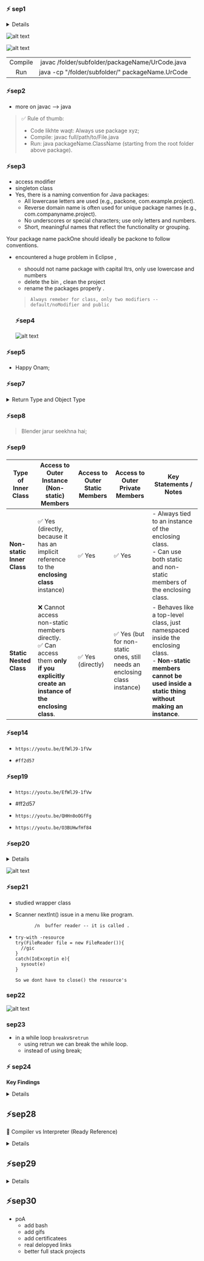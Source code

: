### ⚡ sep1

<details>

Reference type (left side)  
`Shape xx = ... ;`  
→ yahan Shape sirf ek reference type hai. Matlab compiler dekhega ki tum iss variable se Shape class/Interface ke andar declare kiye gaye methods hi call kar sakte ho.  

Object type (right side)   

new Circle(cx101, 5);  
 
- yahan constructor call ho raha hai Circle ka. Iska Shape se direct lena-dena nahi hota, kyunki constructor subclass mein hi defined hota hai.   

Tumhari line ko tod ke samjhte hain:   
`Shape xx = new Circle(cx101, 5);`  

Step 1: new Circle(cx101, 5)  
- Ye call karega Circle class ka constructor (agar tumne banaya hai).  
Example:  
```java

class Circle extends Shape {
    String name;
    int radius;

    Circle(String name, int radius) {
        this.name = name;
        this.radius = radius;
    }
}

```

Matlab compiler pehle check karega ki Circle class me aisa constructor exist karta hai ya nahi.  

Step 2: Shape xx = (that Circle object)  
- Ab wo Circle ka object ban gaya hai, lekin tum uska reference ek Shape type variable me store kar rahe ho.
Ye upcasting hai → subclass object ko superclass reference me daalna. Ye hamesha legal hai (agar inheritance relation hai).

Tumhara doubt:  

👉 "Shape class mei tou Circle constructor hoga nahi jo ye line handle kr sake??"  

Bilkul sahi pakda! ✅  

- Shape me Circle ka constructor hona zaroori nahi hai.  

- Circle ka constructor sirf Circle ke andar hi hota hai, wahi call hota hai.

Shape xx ka matlab sirf ye hai ki:  

- Tum xx se sirf wo methods call kar sakte ho jo Shape me declare hain.  

- Tum Circle-specific methods (jo Shape me nahi hain) directly xx se call nahi kar paoge.

Example full code:
```java
class Shape {
    void draw() {
        System.out.println("Drawing shape...");
    }
}

class Circle extends Shape {
    String name;
    int radius;

    Circle(String name, int radius) {
        this.name = name;
        this.radius = radius;
    }

    void draw() {
        System.out.println("Drawing circle " + name + " with radius " + radius);
    }

    void circleOnlyMethod() {
        System.out.println("This is only in Circle");
    }
}

public class Demo {
    public static void main(String[] args) {
        Shape s = new Circle("cx101", 5);

        s.draw();              // ✅ Allowed (declared in Shape, overridden in Circle)
        // s.circleOnlyMethod(); // ❌ Not allowed (Shape doesn't know this method)
    }
}


Output:

Drawing circle cx101 with radius 5

```

👉 So short answer:  

>new Circle(cx101, 5) → Circle ka constructor chal raha hai.  

>hape xx → reference type restrict karta hai ki tum Shape ke declared methods hi call kar pao.

>Constructor hamesha subclass me hi hota hai, superclass me nahi.
</details>

![alt text](image.png)

![alt text](image-1.png)

|||
|:---:|:---:|
|Compile|javac /folder/subfolder/packageName/UrCode.java|
|Run|java -cp  "/folder/subfolder/" packageName.UrCode|

### ⚡sep2

- more on javac --> java
>✅ Rule of thumb:    
>- Code likhte waqt: Always use package xyz;
>- Compile: javac full/path/to/File.java
>- Run: java packageName.ClassName (starting from the root folder above package).

### ⚡sep3

- access modifier 
- singleton class
- Yes, there is a naming convention for Java packages:  
    - All lowercase letters are used (e.g., packone, com.example.project).
    - Reverse domain name is often used for unique package names (e.g., com.companyname.project).
    - No underscores or special characters; use only letters and numbers.
    - Short, meaningful names that reflect the functionality or grouping.  

Your package name packOne should ideally be packone to follow conventions.

- encountered a huge problem in Eclipse ,
  - shoould not name package with capital ltrs, only use lowercase and numbers
  - delete the bin , clean the project 
  - rename the packages properly .

  >`Always remeber for class, only two modifiers -- default/noModifier and public`


  ### ⚡sep4

  ![alt text](image-2.png)  
 




### ⚡sep5

- Happy Onam;

### ⚡sep7
<details>
<summary>Return Type and Object Type</summary>

Yes, you are correct!

In Java, the statement:

````java
ReturnType instance = new ObjectType();
````

means that `ObjectType` must be the same as `ReturnType` or a subclass (or implementation, if `ReturnType` is an interface) of `ReturnType`.  
- If `ObjectType` is **not** a subclass or does **not** implement `ReturnType`, you will get a compile-time error:  
`incompatible types: ObjectType cannot be converted to ReturnType`

This is the basis of **polymorphism** in Java.  
- The reference type (`ReturnType`) decides what methods/fields are accessible.
- The actual object type (`ObjectType`) decides which overridden methods run at runtime.

**Example:**

````java
Animal a = new Dog(); // Dog extends Animal -- OK
Animal a = new String(); // ❌ Error: String is not a subclass of Animal
````

So yes, your understanding is correct!
</details>


### ⚡sep8

>Blender jarur seekhna hai;

### ⚡sep9

| **Type of Inner Class**    | **Access to Outer Instance (Non-static) Members**                                                                                       | **Access to Outer Static Members** | **Access to Outer Private Members**                                      | **Key Statements / Notes**                                                                                                                                                 |
| -------------------------- | --------------------------------------------------------------------------------------------------------------------------------------- | ---------------------------------- | ------------------------------------------------------------------------ | -------------------------------------------------------------------------------------------------------------------------------------------------------------------------- |
| **Non-static Inner Class** | ✅ Yes (directly, because it has an implicit reference to the **enclosing class** instance)                                              | ✅ Yes                              | ✅ Yes                                                                    | - Always tied to an instance of the enclosing class.<br>- Can use both static and non-static members of the enclosing class.                                               |
| **Static Nested Class**    | ❌ Cannot access non-static members directly.<br>✅ Can access them **only if you explicitly create an instance of the enclosing class**. | ✅ Yes (directly)                   | ✅ Yes (but for non-static ones, still needs an enclosing class instance) | - Behaves like a top-level class, just namespaced inside the enclosing class.<br>- **Non-static members cannot be used inside a static thing without making an instance**. |


### ⚡sep14

- `https://youtu.be/EfWlJ9-1fVw`

- `#ff2d57`

### ⚡sep19

- `https://youtu.be/EfWlJ9-1fVw`

- #ff2d57

- `https://youtu.be/QHHn0oOGfFg`

- `https://youtu.be/O3BUHwfHf84`

### ⚡sep20

<details>

Skip to content
Chat history

You said:
package errorhandling;

import java.util.Arrays;

public class ErrorStack {

	public static void main(String[] args) {
		
//		level3();
		
		try {
			level1();
		}
		catch(Exception e) {
			System.out.println(e.toString());
		}	
		

	}
	
	
	static void level1() {
		level2();
	}
	static void level2() {
		level3();
	}
	
	static void level3() {
		int[] array = new int[5];
		array[4] = 55;
//		System.out.println(array[4]+" "+array[0]+" "+array[2]);
		System.out.println(Arrays.toString(array));
		System.out.println(array[5]);
	}

}

ye example kyu sekkhaty hian 

samjh aa raha ki level1 ka code ultimatley level3 ko run karyga 


what thy wan tot teach in this example ??
ChatGPT said:
Good question 👍

Tum bilkul sahi samajh rahe ho ki level1() → level2() → level3() call hoti hai, aur ultimately level3() mein jo error hoga, woh propagate hoke main() ke try-catch block mein handle hoga.

Yeh example tumhe basically Exception Propagation aur Stack Trace ka flow sikhata hai.

Breakdown:
Method chaining (nested calls)

main() → level1() → level2() → level3()
Yeh intentionally aise banaya gaya hai taake dikhaya ja sake ki agar koi error neeche waale method mein aata hai (yani level3()), toh woh directly sirf wahin handle nahi hota, balki call chain ke through propagate hota hai jab tak koi try-catch use na kare.

Error generation

array[5] access karte waqt ArrayIndexOutOfBoundsException aayega, kyunki array size 5 hai (last index 4 hota hai).
Matlab deliberately error daala gaya hai taake exception throw ho.

Error handling

main() mein try-catch hai, isiliye exception wahan catch hoga aur System.out.println(e.toString()); print karega.
Agar try-catch hata dete, toh program crash ho jata aur pura stack trace dikhta.

What the teacher wants to show

Exception kaise throw hote hain ek method se dusre method tak.

Exception ko kahaan handle karna chahiye (jis level pe tum decide karo).

Agar exception handle na karo, toh stack trace kaisa dikhta hai (line numbers ke saath).

Samjhne wali baat:
Tumne dekha: error level3() mein hai, lekin handle main() mein kiya gaya.

Matlab, tum apne program mein decide kar sakte ho ki exception ko turant handle karna hai ya upper-level method tak propagate hone dena hai.

👉 So short me:
Yeh example tumhe Exception Propagation aur Stack Trace samjhata hai — error neeche waali method se aata hai aur chain ke through upar tak jata hai jab tak usko pakda (catch) na jaaye.

Chaho toh main tumhare liye ek stack-trace ka output bhi explain kardu line by line, taake aur clear ho jaye?

You said:
what if agr mei tyr catch keval level3 mei rakh deta  ?
ChatGPT said:
Acha sawaal 👌

Agar tum try-catch sirf level3() mein daal do, toh exception wahin catch ho jaayega aur upar propagate nahi hoga.

Example:
static void level3() {
    try {
        int[] array = new int[5];
        array[4] = 55;
        System.out.println(Arrays.toString(array));
        System.out.println(array[5]);  // yaha error aayega
    }
    catch (Exception e) {
        System.out.println("Caught in level3: " + e.toString());
    }
}
Ab flow kya hoga:
level3() mein jab array[5] access karoge → ArrayIndexOutOfBoundsException throw hoga.

Kyunki try-catch level3 ke andar hi hai, woh turant catch ho jaayega.

Exception upar (level2, level1, main) tak propagate nahi hoga.

Output kuch aisa hoga:

[0, 0, 0, 0, 55]
Caught in level3: java.lang.ArrayIndexOutOfBoundsException: Index 5 out of bounds for length 5
Difference (main vs level3 me catch karna)
Catch in main() → Tumko dikhata hai propagation aur stack trace. Useful when tum central location pe exceptions handle karna chahte ho.

Catch in level3() → Exception wahin handle ho jaata hai, upar methods ko pata bhi nahi chalta. Useful jab tumhe local fix / custom handling karni ho.

👉 So basically:

Agar tum level3 mein catch karte ho, toh woh error wahi consume ho jaata hai.

Agar tum catch sirf main() mein karte ho, toh tumko full propagation ka behaviour samajhne ko milta hai.

Kya tum chahte ho main ek diagram banake stack propagation vs local handling dono scenarios side-by-side samjhaun?

You said:
aacah what if i apply throws Exception in the main method itself will it catcha nay error??
ChatGPT said:
Bahut badiya 👏 — yeh ek subtle point hai jo confuse karta hai.

👉 throws Exception aur try-catch alag cheezein hain.

1. Agar main me throws Exception likho:
public static void main(String[] args) throws Exception {
    level1();
}
Ab tumne bola: "main bhi exception ko handle nahi karega, balki woh bhi exception ko aage throw karega."

Lekin program ke upar aur koi method nahi hota (kyunki JVM main() se start karti hai).

Matlab agar exception aata hai, woh JVM tak propagate ho jaata hai.

Result: Program crash ho jaayega, aur JVM ek stack trace print karegi.

2. Agar main me try-catch likho:
public static void main(String[] args) {
    try {
        level1();
    } catch (Exception e) {
        System.out.println("Caught in main: " + e);
    }
}
Yaha exception catch ho jaata hai.

Program gracefully error handle karta hai.

3. Conclusion:
throws Exception = "mai handle nahi karunga, aage bhej do."

try-catch = "mai khud handle karunga."

main() ke case me, agar sirf throws likh diya, toh koi aur method upar nahi hota, isiliye error JVM ko propagate hota hai aur woh stack trace dikha kar program band kar deta hai.

⚡ Simple rule yaad rakho:

throws sirf bola jaata hai → "responsibility mujhe nahi leni."

try-catch bola jaata hai → "responsibility yahi par le li gayi."

Chaho toh main tumhe ek side-by-side output dikhaun:

ek case me throws Exception in main,

aur ek case me try-catch in main?

You said:
lekin file not found valy case mei tou lekhty hain ?
ChatGPT said:
Haan 👌 bilkul sahi observe kiya tumne.

Jab hum File handling (ya I/O operations) karte hain, toh aksar main ke signature me aisa likha hota hai:

public static void main(String[] args) throws IOException {
    FileReader fr = new FileReader("abc.txt");
    int ch = fr.read();
    System.out.println((char) ch);
    fr.close();
}
❓ Kyun likhte hain throws IOException yahaan?
Checked vs Unchecked Exceptions

ArrayIndexOutOfBoundsException (tumhare example ka error) ek unchecked exception hai → JVM enforce nahi karti ke tum usse handle karo.

IOException / FileNotFoundException ek checked exception hai → Compiler tumhe force karta hai ki ya toh:

try-catch use karke handle karo,

ya method signature me throws likhkar bol do “mai handle nahi kar raha, agle ko handle karna hoga.”

Matlab, bina throws IOException ya try-catch ke code compile hi nahi hoga.

In main method

Jab hum practice / short programs likhte hain, toh aksar main() me throws Exception likh dete hain taake baar-baar try-catch na likhna pade.

Iska matlab hota hai: agar exception aaya toh JVM usse catch karegi aur stack trace print karegi.

✅ Ye shortcut hai, lekin production code me best practice hai ke tum khud try-catch karo aur user ko friendly message do.

⚡ Compare karte hain:
Case 1: throws IOException

public static void main(String[] args) throws IOException {
    FileReader fr = new FileReader("abc.txt"); // file missing
}
👉 Agar file nahi mili, program crash hoga aur JVM bolegi:

Exception in thread "main" java.io.FileNotFoundException: abc.txt (The system cannot find the file specified)
Case 2: try-catch

public static void main(String[] args) {
    try {
        FileReader fr = new FileReader("abc.txt");
    } catch (IOException e) {
        System.out.println("File not found! Please check the filename.");
    }
}
👉 Yaha program crash nahi karega, aur tum apna custom message de sakte ho.

📝 Summary:
Checked exception (e.g. IOException) → compiler tumhe force karega ki handle karo ya declare karo.

Unchecked exception (e.g. ArrayIndexOutOfBoundsException) → compiler force nahi karega, tumhari marzi hai.

main() me throws likhne ka matlab hai: “agar exception aaya toh JVM handle kare (stack trace print karke program terminate kar de).”

👉 Ab bolo: tumhe mai ek table bana kar dikhaun Checked vs Unchecked exceptions ka, taake crystal clear ho jaaye?

You said:
public static void main(String[] args) throws Exception{ 
    FileReader fr = new FileReader("abc.txt"); // file missing

if file not found throw new Exception(file not found)  
}

aisaa nahi kr sakta ??
ChatGPT said:
Aha 👌 tumne ek interesting cheez poochi — bilkul kar sakte ho, lekin thoda samajhna zaroori hai.

1. Tumhara code idea:
public static void main(String[] args) throws Exception {
    FileReader fr = new FileReader("abc.txt"); // file missing
    // if file not found throw new Exception("file not found");
}
Yaha tum manually throw new Exception(...) likhna chahte ho.
Par dhyaan do — FileReader constructor khud hi FileNotFoundException throw karta hai (jo ek subclass hai IOException ka, aur ye ek checked exception hai).
Iska matlab: agar file missing hai, woh automatic exception throw karega — tumhe manually throw likhne ki zaroorat nahi.

2. Lekin agar tum chaho to wrap kar sakte ho
Tum catch karke apna custom exception throw kar sakte ho:

import java.io.*;

public class Main {
    public static void main(String[] args) throws Exception {
        try {
            FileReader fr = new FileReader("abc.txt");
        } catch (FileNotFoundException e) {
            throw new Exception("Custom: File not found!");
        }
    }
}
👉 Ab agar file nahi mili, tumhara custom Exception throw hoga, na ki original FileNotFoundException.

3. Best practice
Java developers normally aisa karte hain:

Agar tumhe sirf inform karna hai user ko → try-catch and print message.

Agar tum apna custom error type banana chahte ho → apna CustomFileNotFoundException class banao aur throw karo.

Example:

class CustomFileNotFoundException extends Exception {
    public CustomFileNotFoundException(String msg) {
        super(msg);
    }
}

public class Main {
    public static void main(String[] args) throws CustomFileNotFoundException {
        try {
            FileReader fr = new FileReader("abc.txt");
        } catch (FileNotFoundException e) {
            throw new CustomFileNotFoundException("abc.txt missing, please provide correct file.");
        }
    }
}
🔑 Summary
Tum directly throw new Exception(...) kar sakte ho, lekin wo usually tab hota hai jab tum apna custom error message ya custom exception dena chahte ho.

Agar tum FileReader use kar rahe ho, toh woh khud hi FileNotFoundException throw karega.

Best practice hai checked exception ko ya toh handle karo (try-catch), ya apna custom exception wrap karke throw karo.

👉 Kya tum chahte ho mai ek comparison output dikhaun:

Normal FileNotFoundException

Custom throw new Exception("file not found")

Apna custom exception class?

You said:
summaries all and make a md file 
ChatGPT said:
I’ve created a Markdown file that summarizes everything we discussed.
You can download it here: java_exceptions_summary.md ✅ 



No file chosenNo file chosen
ChatGPT can make mistakes. Check important info. See Cookie Preferences.



</details>

![alt text](image-3.png)

### ⚡sep21
- studied wrapper class
- Scanner nextInt() issue in a menu like program.   
            
             /n  buffer reader -- it is called .

-     try-with -resource
      try(FileReader file = new FileReader()){
        //gic
      }
      catch(IoExceptin e){
        sysout(e)
      }

      So we dont have to close() the resource's


### sep22
![alt text](image-4.png)

### sep23

- in a while loop `break`vs`retrun`
   - using retrun we can break the while loop.
   - instead of using break;

### ⚡ sep24
 **Key Findings**
<details>
### 1. **condition ke ander dual pupose method chala sakte hain** 

      if(f.createNewFile())
      //not only this ,creates a file but also returns boolean true/false
    
### 2. 👉 f.createNewFile() ek method (instruction) hai jo run hota hai aur ek boolean value return karta hai.  

    Phir us boolean return value ko aap if condition ke andar use karte ho.

### 3. Method jo boolean return kare  
   Hum ek method banate hain jo check kare ki number even hai ya nahi:

    ```java
    public class CheckDemo {

        // method that returns true/false
        static boolean isEven(int x) {
            return x % 2 == 0;   // agar even hai -> true, warna false
        }

        public static void main(String[] args) {
            int number = 7;

            if (isEven(number)) {   // yaha method call ho raha hai
                System.out.println(number + " is Even");
            } else {
                System.out.println(number + " is Odd");
            }
        }
    }
    ```
    ek method call sirf true/false return karne ke alawa koi extra kaam (**side-effect**) bhi kar sakta hai.
    Haan, bilkul kar sakta hai ✅

### 4. createNewFile() method Java ke File class (java.io.File) ke andar likha hai.

Lekin ye method khud andar se operating system ko system call bhejta hai (native code), isliye iska pura implementation tumhe pure Java me nahi milega.
```java
Simplified version (jaisa roughly hota hai):
public boolean createNewFile() throws IOException {
    // check karo file already exist karti hai ya nahi
    if (this.exists()) {
        return false; // agar hai, to nayi file nahi banani
    }
    // agar nahi hai, to native method se OS ko bolo file banao
    return createFileExclusively(path);
}
```
⚠️ Yahaan createFileExclusively(path) ek native method hai (C/C++ me likha hota hai), jo actually OS ke level par file banata hai.
Java sirf ek wrapper deta hai.

### 5. 👉 try-with-resources tab use hota hai jab tumhe koi resource (jaise FileReader, FileWriter, Scanner, Connection, etc.) open/close karna ho.   

- File f = new File("...") khud ek resource nahi hai — ye bas ek path ko represent karne wala object hai, jisme close karne jaisa kuch nahi hota.
 
</details>


## ⚡sep28

📝 Compiler vs Interpreter (Ready Reference)
<details>
🔹 Difference Between Compiler and Interpreter
Feature	Compiler	Interpreter
Execution Style	Poore program ko ek sath machine code mein convert karta hai	Line by line code execute karta hai
Speed	Fast (execution ke time)	Slow (kyunki har line turant interpret hoti hai)
File Requirement	File banana zaroori (source code compile hota hai)	File optional, direct shell/REPL mein likh sakte ho
Output	Executable file (e.g. .exe, binary)	Directly run, no separate file
Examples	C, C++	Python, JavaScript
Hybrid Example	Java → pehle compile hoti hai (bytecode), phir JVM interpret karta hai	
🔹 Simple "Hello World" Examples (Direct Terminal / Shell)
1. C (Compiled)
echo '#include <stdio.h>
int main(){printf("Hello World\n");return 0;}' > hello.c
gcc hello.c -o hello && ./hello

2. Java (Compiled + Interpreted via JVM)

Using JShell (Java 9+):

jshell
System.out.println("Hello World");

3. Python (Interpreted)
python -c "print('Hello World')"


Ya interactive shell:

python
>>> print("Hello World")

4. Node.js (JavaScript, Interpreted)
node -e "console.log('Hello World')"


Ya interactive shell:

node
> console.log("Hello World");


👉 Summary:

Compiler wali languages → file banana padti hai.

Interpreter wali languages → direct shell/REPL mein code chal jaata hai.

Java thoda hybrid case hai.


</details>

## ⚡sep29

<details>

```tex


%-------------------------
% Resume in Latex
% Author : Jake Gutierrez (template)
% Filled with user-provided content
%------------------------

\documentclass[letterpaper,11pt]{article}

\usepackage[x11names]{xcolor}
\usepackage[dvipsnames]{xcolor}

\usepackage{fontawesome5} % for \faMobile, \faLinkedin, \faGithub, etc.
\usepackage{latexsym}
\usepackage[empty]{fullpage}
\usepackage{titlesec}
\usepackage{marvosym}
\usepackage[usenames,dvipsnames]{color}
\usepackage{verbatim}
\usepackage{enumitem}
\usepackage[hidelinks]{hyperref}
\usepackage{fancyhdr}
\usepackage[english]{babel}
\usepackage{tabularx}
\input{glyphtounicode}


%----------FONT OPTIONS----------
% sans-serif
% \usepackage[sfdefault]{FiraSans}
% \usepackage[sfdefault]{roboto}
% \usepackage[sfdefault]{noto-sans}
% \usepackage[default]{sourcesanspro}

% serif
% \usepackage{CormorantGaramond}
% \usepackage{charter}


\pagestyle{fancy}
\fancyhf{} % clear all header and footer fields
\fancyfoot{}
\renewcommand{\headrulewidth}{0pt}
\renewcommand{\footrulewidth}{0pt}

% Adjust margins
\addtolength{\oddsidemargin}{-0.5in}
\addtolength{\evensidemargin}{-0.5in}
\addtolength{\textwidth}{1in}
\addtolength{\topmargin}{-.5in}
\addtolength{\textheight}{1.4in}

\urlstyle{same}

\raggedbottom
\raggedright
\setlength{\tabcolsep}{0in}
\setlength{\parskip}{0pt} % add this

% Sections formatting
\titleformat{\section}{
  \vspace{-12pt}\scshape\raggedright\large
}{}{0em}{}[\color{black}\titlerule \vspace{-6pt}]

% Ensure that generate pdf is machine readable/ATS parsable
\pdfgentounicode=1

%-------------------------
% Custom commands
\newcommand{\resumeItem}[1]{
  \item\small{
    {#1 \vspace{-2pt}}
  }
}
% \newcommand{\resumeItem}[1]{
%   \item\small{#1}
% }



\newcommand{\resumeSubheading}[4]{
  \vspace{-2pt}\item
    \begin{tabular*}{0.97\textwidth}[t]{l@{\extracolsep{\fill}}r}
      \textbf{#1} & #2 \\
      \textit{\small#3} & \textit{\small #4} \\
    \end{tabular*}\vspace{-7pt}
}

\newcommand{\resumeSubSubheading}[2]{
    \item
    \begin{tabular*}{0.97\textwidth}{l@{\extracolsep{\fill}}r}
      \textit{\small#1} & \textit{\small #2} \\
    \end{tabular*}\vspace{-7pt}
}

\newcommand{\resumeProjectHeading}[2]{
    \item
    \begin{tabular*}{0.97\textwidth}{l@{\extracolsep{\fill}}r}
      \small#1 & #2 \\
    \end{tabular*}\vspace{-5pt}
}

\newcommand{\resumeSubItem}[1]{\resumeItem{#1}\vspace{-4pt}}

\renewcommand\labelitemii{$\vcenter{\hbox{\tiny$\bullet$}}$}

% \newcommand{\resumeSubHeadingListStart}{\begin{itemize}[leftmargin=0.15in, label={}]}
\newcommand{\resumeSubHeadingListStart}{\begin{itemize}[leftmargin=0.15in, label={}, itemsep=1pt, parsep=0pt, topsep=1pt]}

\newcommand{\resumeSubHeadingListEnd}{\end{itemize}}
\newcommand{\resumeItemListStart}{\begin{itemize}}
\newcommand{\resumeItemListEnd}{\end{itemize}\vspace{-5pt}}

%-------------------------------------------
%%%%%%  RESUME STARTS HERE  %%%%%%%%%%%%%%%%%%%%%%%%%%%%


\begin{document}

%----------HEADING----------
% Replace this block in your first template with this one

\begin{center}
    % Name
    {\Huge\bfseries Ayush }\\[0.25em]
    
   \textbf{{\small Aspiring Full-Stack Developer \textbar\ DevOps Enthusiast}} \\[0.1em]


    \textcolor{Blue}\faPhone\enspace 1112223334\quad
    \textcolor{Blue}\faEnvelope\enspace lion5252@gmail.com \quad
    \textcolor{Blue}\faHome\enspace Bengluru,India \\[0.1em]

    \textcolor{Blue}{\faGithub}\enspace \href{https://github.com/Ayush-Dube}{github.com/Ayush-Dube} \quad
    \textcolor{Blue}{\faBehance}\enspace \href{https://www.behance.net/AyushDube1}{behance.net/AyushDube1} \quad
\end{center}


\section{Summary}

Motivated Full-Stack and DevOps learner with a strong foundation in Python, JavaScript, and React, plus hands-on exposure to Git/GitHub, Docker, Kubernetes, Ansible, and AWS basics. Quick learner focused on building efficient web applications and contributing to end-to-end development and deployment.


%-----------PROGRAMMING SKILLS-----------
\section{\textbf\textsc{Technical Skills}}

 \begin{itemize}[leftmargin=0.15in, label={}]
    \small{\item{
     \textbf{Languages}{: Python, Java (learning), JavaScript (ES6+)} \\ 
     \textbf{Frontend}{: HTML5, CSS3, Responsive design, React (hooks)} \\
     \textbf{Backend / DB}{: Core Python, SQL; CRUD APIs (Spring Boot in progress)} \\
     \textbf{Cloud \& DevOps}{: AWS, Docker, Kubernetes, Ansible, Linux, Git/GitHub} \\
     \textbf{Tools}{: VSCode,Docker Compose,Eclipse}
    }}
 \end{itemize}


%-----------PROJECTS-----------
\section{Projects}
\resumeSubHeadingListStart
\resumeProjectHeading
{\textbf{Responsive Web Projects \href{https://github.com/Ayush-Dube/vital_Web}{\textcolor{gray}{\scriptsize \faLink}}} $|$ HTML, CSS, JavaScript}{}
\resumeItemListStart
\resumeItem{Built multiple responsive web pages focusing on CSS Grid, responsive breakpoints and scroll-snap; code and examples in the \texttt{vital\_Web} repository.}
\resumeItem{Practiced accessible markup and component-driven page sections for mobile-first designs.}
\resumeItemListEnd







\resumeProjectHeading
    {\textbf{VTU Portal Frontend \href{https://github.com/Ayush-Dube/vtu2}{\textcolor{gray}{\scriptsize \faLink}}} $|$ React, HTML, CSS, JS}{}
    \resumeItemListStart
        \resumeItem{Built a responsive, interactive frontend for a VTU student portal using React.}
        \resumeItem{Implemented state management with hooks and modular components for reusability.}
        \resumeItem{Styled pages using CSS and ensured responsiveness across devices.}
    \resumeItemListEnd



\resumeProjectHeading
{\textbf{Python Practice \href{https://github.com/Ayush-Dube/alota_python}{\textcolor{gray}{\scriptsize \faLink}}} $|$ Python}{}
\resumeItemListStart
\resumeItem{Practiced Python fundamentals and small utilities; repository \texttt{alota\_python} contains exercises and learning notebooks.}
\resumeItemListEnd


\resumeProjectHeading
{\textbf{DevOps Labs} $|$ Docker, Kubernetes, Ansible}{}
\resumeItemListStart
\resumeItem{Containerized sample applications and experiments with Docker; repository contains Docker setups and practice scripts.}
\resumeItem{Experimented with local Kubernetes environments and configuration automation (Ansible) for repeatable deployments.}
\resumeItemListEnd




\resumeProjectHeading
    {\textbf{Java Fundamentals Repository (D\_Java101) \href{https://github.com/Ayush-Dube/D_Java101/blob/main/theoryJAVA/imp_Points.md}{\textcolor{gray}{\scriptsize \faLink}}} $|$ Java, OOP, Core Concepts}{}
    \resumeItemListStart
        \resumeItem{Developed a comprehensive repository to master Java fundamentals, including over 100 code examples and theoretical explanations.}
        \resumeItem{Organized content into structured modules: basic syntax, object-oriented programming, and practical labs.}
        \resumeItem{Emphasized hands-on learning with real-world examples and exercises.}
        \resumeItem{Used Git for version control, ensuring clean project organization and easy navigation.}
    \resumeItemListEnd

\resumeSubHeadingListEnd




%-----------EXPERIENCE-----------
\section{Experience}

  \resumeSubHeadingListStart

    \resumeSubheading
      {Freelance 3D Visualizer \& MEP Coordinator}{\small Mar 2021 -- Dec 2023}
      {Self-Employed}{}
      \resumeItemListStart
        \resumeItem{Produced 3D models and MEP coordination drawings for residential and commercial projects; delivered presentation-ready visuals to clients.}
        \resumeItem{Coordinated design iterations with clients and design teams, ensuring deliverables met specifications and deadlines.}
      \resumeItemListEnd
  
    \resumeSubheading
      {Amazon Trained Seller Executive}{\small Mar 2018 -- Dec 2020}
      {Amazon ATSE Program Certified}{}
      \resumeItemListStart
        \resumeItem{Assisted sellers in onboarding, cataloging, and order management through Amazon Seller Central.}
        \resumeItem{Provided guidance on compliance, policies, and sales optimization strategies.}
      \resumeItemListEnd

    


      
  \resumeSubHeadingListEnd


%-----------EDUCATION-----------
\section{Education}
  \resumeSubHeadingListStart
    \resumeSubheading
      {B.E. Civil Engineering}{2015}
      {Visvesvaraya Technological University
}{}
    \resumeSubheading
      {M.A. English}{2018}
      {GITAM University}{}
  \resumeSubHeadingListEnd
\end{document}

```
</details>

## ⚡sep30
- poA 
    - add bash
    - add gifs
    - add certificatees
    - real delopyed links
    - better full stack projects
    